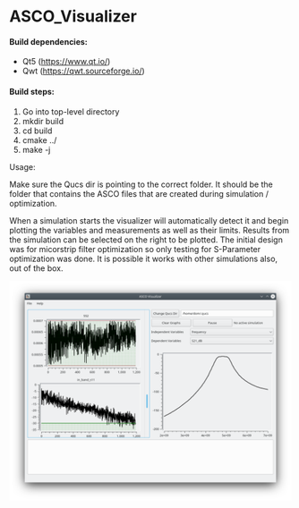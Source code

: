 # ASCO_Visualizer #

#### Build dependencies: ####
  * Qt5 (https://www.qt.io/)
  * Qwt (https://qwt.sourceforge.io/)
  
#### Build steps: ####
1. Go into top-level directory
2. mkdir build
3. cd build
4. cmake ../
5. make -j


Usage:

Make sure the Qucs dir is pointing to the correct folder. It should be the folder that contains the ASCO files that are created during simulation / optimization.

When a simulation starts the visualizer will automatically detect it and begin plotting the variables and measurements as well as their limits. Results from the simulation can be selected on the right to be plotted. The initial design was for micorstrip filter optimization so only testing for S-Parameter optimization was done. It is possible it works with other simulations also, out of the box.

![Main UI](https://github.com/dom11990/ASCO_Visualizer/blob/master/doc/asco_visualizer.png?raw=true)
